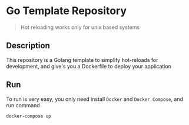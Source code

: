 # Go Template Repository

> Hot reloading works only for unix based systems

## Description
This repository is a Golang template to simplify hot-reloads for development, and give's you a Dockerfile to deploy your application

## Run
To run is very easy, you only need install `Docker` and `Docker Compose`, and run command
```sh
docker-compose up
```
